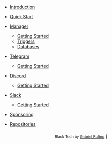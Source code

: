 * [Introduction](README.md)
* [Quick Start](Quick_Start.md)

* [Manager](Manager/)
  * [Getting Started](Manager/)
  * [Triggers](Manager/Triggers.md)
  * [Databases](Manager/Databases.md)

* [Telegram](Telegram/)
  * [Getting Started](Telegram/)

* [Discord](Discord/)
  * [Getting Started](Discord/)

* [Slack](Slack/)
  * [Getting Started](Slack/)

* [Sponsoring](Sponsoring.md)
* [Repositories](Repositories.md)

<p style="margin-top: 25px; text-align: center;">
  <small>Black Tech by <a href="https://github.com/gabrielrufino" target="_blank" rel="noopener noreferrer">Gabriel Rufino</a> 🖤</small>
</p>
